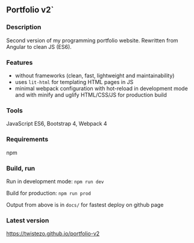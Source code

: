 ## Portfolio v2`

### Description
Second version of my programming portfolio website. Rewritten from Angular to clean JS (ES6).

### Features
- without frameworks (clean, fast, lightweight and maintainability)
- uses `lit-html` for templating HTML pages in JS
- minimal webpack configuration with hot-reload in development mode and with minify and uglify HTML/CSS/JS for production build

### Tools
JavaScript ES6, Bootstrap 4, Webpack 4

### Requirements
npm

### Build, run
Run in development mode: `npm run dev`

Build for production: `npm run prod`

Output from above is in `docs/` for fastest deploy on github page


### Latest version
https://twistezo.github.io/portfolio-v2

